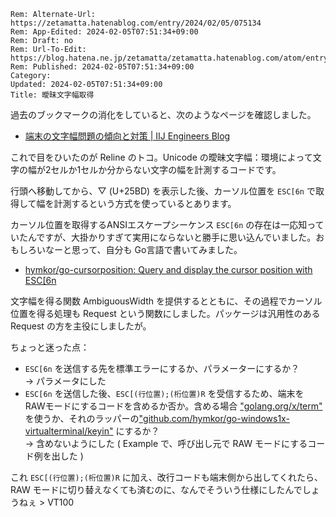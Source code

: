 ```header
Rem: Alternate-Url: https://zetamatta.hatenablog.com/entry/2024/02/05/075134
Rem: App-Edited: 2024-02-05T07:51:34+09:00
Rem: Draft: no
Rem: Url-To-Edit: https://blog.hatena.ne.jp/zetamatta/zetamatta.hatenablog.com/atom/entry/6801883189080674459
Rem: Published: 2024-02-05T07:51:34+09:00
Category:
Updated: 2024-02-05T07:51:34+09:00
Title: 曖昧文字幅取得
```
過去のブックマークの消化をしていると、次のようなページを確認しました。

+ [端末の文字幅問題の傾向と対策 | IIJ Engineers Blog](https://eng-blog.iij.ad.jp/archives/12576)

これで目をひいたのが Reline のトコ。Unicode の曖昧文字幅：環境によって文字の幅が2セルか1セルか分からない文字の幅を計測するコードです。

行頭へ移動してから、&#x25BD; (U+25BD) を表示した後、カーソル位置を `ESC[6n` で取得して幅を計測するという方式を使っているとあります。

カーソル位置を取得するANSIエスケープシーケンス `ESC[6n` の存在は一応知っていたんですが、大掛かりすぎて実用にならないと勝手に思い込んでいました。おもしろいなーと思って、自分も Go言語で書いてみました。

+ [hymkor/go-cursorposition: Query and display the cursor position with ESC\[6n](https://github.com/hymkor/go-cursorposition)

文字幅を得る関数 AmbiguousWidth を提供するとともに、その過程でカーソル位置を得る処理も Request という関数にしました。パッケージは汎用性のある Request の方を主役にしましたが。

ちょっと迷った点：

+ `ESC[6n` を送信する先を標準エラーにするか、パラメーターにするか？  
    →  パラメータにした
+ `ESC[6n` を送信した後、`ESC[(行位置);(桁位置)R` を受信するため、端末を RAWモードにするコードを含めるか否か。含める場合 ["golang.org/x/term"](https://pkg.go.dev/golang.org/x/term) を使うか、それのラッパーの["github.com/hymkor/go-windows1x-virtualterminal/keyin"](https://pkg.go.dev/github.com/hymkor/go-windows1x-virtualterminal/keyin) にするか？  
    → 含めないようにした (  Example で、呼び出し元で RAW モードにするコード例を出した )

これ `ESC[(行位置);(桁位置)R` に加え、改行コードも端末側から出してくれたら、RAW モードに切り替えなくても済むのに、なんでそういう仕様にしたんでしょうねぇ &gt; VT100
